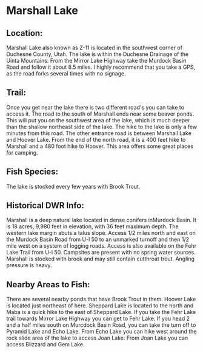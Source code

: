 # Marshall Lake

## Location:
Marshall Lake also known as Z-11 is located in the southwest corner of Duchesne County, Utah. The lake is within the Duchesne Drainage of the Uinta Mountains. From the Mirror Lake Highway take the Murdock Basin Road and follow it about 8.5 miles. I highly recommend that you take a GPS, as the road forks several times with no signage.

## Trail:
Once you get near the lake there is two different road's you can take to access it. The road to the south of Marshall ends near some beaver ponds. This will put you on the southwest area of the lake, which is much deeper than the shallow northeast side of the lake. The hike to the lake is only a few minutes from this road. The other entrance road is between Marshall Lake and Hoover Lake. From the end of the north road, it is a 400 feet hike to Marshall and a 480 foot hike to Hoover. This area offers some great places for camping.

## Fish Species:
The lake is stocked every few years with Brook Trout.

## Historical DWR Info:
Marshall is a deep natural lake located in dense conifers inMurdock Basin. It is 18 acres, 9,980 feet in elevation, with 36 feet maximum depth. The western lake margin abuts a talus slope. Access 1/2 miles north and east on the Murdock Basin Road from U-l 50 to an unmarked turnoff and then 1/2 mile west on a system of logging roads. Access is also available on the Fehr Lake Trail from U-l 50. Campsites are present with no spring water sources. Marshall is stocked with brook and may still contain cutthroat trout. Angling pressure is heavy.

## Nearby Areas to Fish:
There are several nearby ponds that have Brook Trout in them. Hoover Lake is located just northeast of here. Sheppard Lake is located to the north and Maba is a quick hike to the east of Sheppard Lake. If you take the Fehr Lake trail towards Mirror Lake Highway you can get to Fehr Lake. If you head 2 and a half miles south on Murcdock Basin Road, you can take the turn off to Pyramid Lake and Echo Lake. From Echo Lake you can hike west around the rock slide area of the lake to access Joan Lake. From Joan Lake you can access Blizzard and Gem Lake.